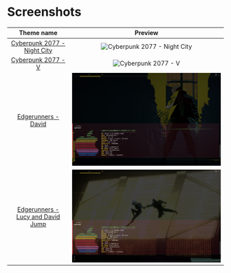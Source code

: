 # Screenshots

|Theme name | Preview |
| :---: | :---: |
| [Cyberpunk 2077 - Night City](https://github.com/rexgraystone/warpCyberpunk/blob/Cyberpunk/Cyberpunk/2077/yaml/Cyberpunk_2077_-_Night_City.yaml) | ![Cyberpunk 2077 - Night City](Images/Cyberpunk2077_Night_City.png) |
| [Cyberpunk 2077 - V](https://github.com/rexgraystone/warpCyberpunk/blob/Cyberpunk/Cyberpunk/2077/yaml/Cyberpunk_2077_-_V.yaml)  | ![Cyberpunk 2077 - V](Images/Cyberpunk2077_V.png) |
| [Edgerunners - David](https://github.com/rexgraystone/warpCyberpunk/blob/Cyberpunk/Cyberpunk/Edgerunners/yaml/Edgerunners_-_David.yaml)  | ![Edgerunners - David](Images/Edgerunners_David.png) |
| [Edgerunners - Lucy and David Jump](https://github.com/rexgraystone/warpCyberpunk/blob/Cyberpunk/Cyberpunk/Edgerunners/yaml/Edgerunners_-_Lucy_and_David_Jump.yaml) | ![Edgerunners - Lucy and David Jump](Images/Edgerunners_Lucy_and_David_Jump.png) |
